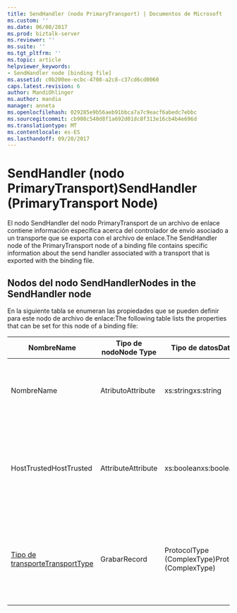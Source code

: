 ```yaml
---
title: SendHandler (nodo PrimaryTransport) | Documentos de Microsoft
ms.custom: ''
ms.date: 06/08/2017
ms.prod: biztalk-server
ms.reviewer: ''
ms.suite: ''
ms.tgt_pltfrm: ''
ms.topic: article
helpviewer_keywords:
- SendHandler node [binding file]
ms.assetid: c0b200ee-ecbc-4708-a2c8-c37cd6cd0060
caps.latest.revision: 6
author: MandiOhlinger
ms.author: mandia
manager: anneta
ms.openlocfilehash: 029285e9b56aeb91bbca7a7c9eacf6abedc7ebbc
ms.sourcegitcommit: cb908c540d8f1a692d01dc8f313e16cb4b4e696d
ms.translationtype: MT
ms.contentlocale: es-ES
ms.lasthandoff: 09/20/2017
---
```

# <a name="sendhandler-primarytransport-node"></a><span data-ttu-id="68b78-102">SendHandler (nodo PrimaryTransport)</span><span class="sxs-lookup"><span data-stu-id="68b78-102">SendHandler (PrimaryTransport Node)</span></span>
<span data-ttu-id="68b78-103">El nodo SendHandler del nodo PrimaryTransport de un archivo de enlace contiene información específica acerca del controlador de envío asociado a un transporte que se exporta con el archivo de enlace.</span><span class="sxs-lookup"><span data-stu-id="68b78-103">The SendHandler node of the PrimaryTransport node of a binding file contains specific information about the send handler associated with a transport that is exported with the binding file.</span></span>  
  
## <a name="nodes-in-the-sendhandler-node"></a><span data-ttu-id="68b78-104">Nodos del nodo SendHandler</span><span class="sxs-lookup"><span data-stu-id="68b78-104">Nodes in the SendHandler node</span></span>  
 <span data-ttu-id="68b78-105">En la siguiente tabla se enumeran las propiedades que se pueden definir para este nodo de archivo de enlace:</span><span class="sxs-lookup"><span data-stu-id="68b78-105">The following table lists the properties that can be set for this node of a binding file:</span></span>  
  
|<span data-ttu-id="68b78-106">**Nombre**</span><span class="sxs-lookup"><span data-stu-id="68b78-106">**Name**</span></span>|<span data-ttu-id="68b78-107">**Tipo de nodo**</span><span class="sxs-lookup"><span data-stu-id="68b78-107">**Node Type**</span></span>|<span data-ttu-id="68b78-108">**Tipo de datos**</span><span class="sxs-lookup"><span data-stu-id="68b78-108">**Data Type**</span></span>|<span data-ttu-id="68b78-109">**Description**</span><span class="sxs-lookup"><span data-stu-id="68b78-109">**Description**</span></span>|<span data-ttu-id="68b78-110">**Restricciones**</span><span class="sxs-lookup"><span data-stu-id="68b78-110">**Restrictions**</span></span>|<span data-ttu-id="68b78-111">**Comentarios**</span><span class="sxs-lookup"><span data-stu-id="68b78-111">**Comments**</span></span>|  
|--------------|-------------------|-------------------|---------------------|----------------------|------------------|  
|<span data-ttu-id="68b78-112">Nombre</span><span class="sxs-lookup"><span data-stu-id="68b78-112">Name</span></span>|<span data-ttu-id="68b78-113">Atributo</span><span class="sxs-lookup"><span data-stu-id="68b78-113">Attribute</span></span>|<span data-ttu-id="68b78-114">xs:string</span><span class="sxs-lookup"><span data-stu-id="68b78-114">xs:string</span></span>|<span data-ttu-id="68b78-115">Especifica el nombre del controlador de envío asociado al transporte.</span><span class="sxs-lookup"><span data-stu-id="68b78-115">Specifies the name of the send handler associated with the transport.</span></span>|<span data-ttu-id="68b78-116">No requerido</span><span class="sxs-lookup"><span data-stu-id="68b78-116">Not required</span></span>|<span data-ttu-id="68b78-117">Valor predeterminado: vacío</span><span class="sxs-lookup"><span data-stu-id="68b78-117">Default value: empty</span></span>|  
|<span data-ttu-id="68b78-118">HostTrusted</span><span class="sxs-lookup"><span data-stu-id="68b78-118">HostTrusted</span></span>|<span data-ttu-id="68b78-119">Attribute</span><span class="sxs-lookup"><span data-stu-id="68b78-119">Attribute</span></span>|<span data-ttu-id="68b78-120">xs:boolean</span><span class="sxs-lookup"><span data-stu-id="68b78-120">xs:boolean</span></span>|<span data-ttu-id="68b78-121">Especifica si el host asociado al controlador de envío es de confianza.</span><span class="sxs-lookup"><span data-stu-id="68b78-121">Specifies whether the host associated with the send handler is trusted.</span></span>|<span data-ttu-id="68b78-122">Necesario</span><span class="sxs-lookup"><span data-stu-id="68b78-122">Required</span></span>|<span data-ttu-id="68b78-123">Valor predeterminado: ninguno</span><span class="sxs-lookup"><span data-stu-id="68b78-123">Default value: none</span></span><br /><br /> <span data-ttu-id="68b78-124">Establecido en **true** si el host es de confianza, en caso contrario, se establece en **false**.</span><span class="sxs-lookup"><span data-stu-id="68b78-124">Set to **true** if host is trusted, otherwise set to **false**.</span></span>|  
|[<span data-ttu-id="68b78-125">Tipo de transporte</span><span class="sxs-lookup"><span data-stu-id="68b78-125">TransportType</span></span>](../core/transporttype.md)|<span data-ttu-id="68b78-126">Grabar</span><span class="sxs-lookup"><span data-stu-id="68b78-126">Record</span></span>|<span data-ttu-id="68b78-127">ProtocolType (ComplexType)</span><span class="sxs-lookup"><span data-stu-id="68b78-127">ProtocolType (ComplexType)</span></span>|<span data-ttu-id="68b78-128">Especifica el tipo de transporte, que también es el nombre del adaptador usado con este controlador de envío.</span><span class="sxs-lookup"><span data-stu-id="68b78-128">Specifies the transport type, which is also the name of the adapter used with this send handler.</span></span>|<span data-ttu-id="68b78-129">Necesario</span><span class="sxs-lookup"><span data-stu-id="68b78-129">Required</span></span>|<span data-ttu-id="68b78-130">Valor predeterminado: ninguno</span><span class="sxs-lookup"><span data-stu-id="68b78-130">Default value: none</span></span>|